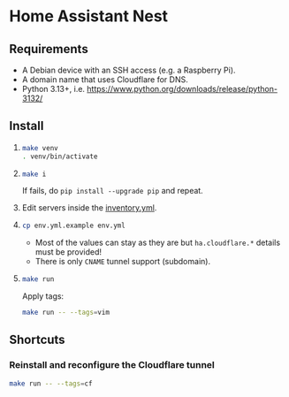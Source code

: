 # Home Assistant Nest

## Requirements

- A Debian device with an SSH access (e.g. a Raspberry Pi).
- A domain name that uses Cloudflare for DNS.
- Python 3.13+, i.e. https://www.python.org/downloads/release/python-3132/

## Install

1. ```bash
   make venv
   . venv/bin/activate
   ```

2. ```bash
   make i
   ```

   If fails, do `pip install --upgrade pip` and repeat.

3. Edit servers inside the [inventory.yml](inventory.yml).

4. ```bash
   cp env.yml.example env.yml
   ```

   - Most of the values can stay as they are but `ha.cloudflare.*` details must be provided!
   - There is only `CNAME` tunnel support (subdomain).

5. ```bash
   make run
   ```

   Apply tags:
   ```bash
   make run -- --tags=vim
   ```

## Shortcuts

### Reinstall and reconfigure the Cloudflare tunnel

```bash
make run -- --tags=cf
```
